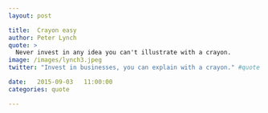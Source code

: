 ```yaml
---
layout: post

title:  Crayon easy
author: Peter Lynch
quote: >
  Never invest in any idea you can't illustrate with a crayon.
image: /images/lynch3.jpeg
twitter: "Invest in businesses, you can explain with a crayon." #quote P.Lynch

date:   2015-09-03	 11:00:00
categories: quote

---
```


